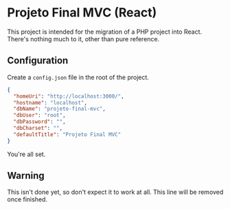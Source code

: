 # Projeto Final MVC (React)

This project is intended for the migration of a PHP project into React. There's nothing much to it, other than pure reference.

## Configuration

Create a `config.json` file in the root of the project.

```json
{
  "homeUri": "http://localhost:3000/",
  "hostname": "localhost",
  "dbName": "projeto-final-mvc",
  "dbUser": "root",
  "dbPassword": "",
  "dbCharset": "",
  "defaultTitle": "Projeto Final MVC"
}
```

You're all set.

## Warning

This isn't done yet, so don't expect it to work at all. This line will be removed once finished.
